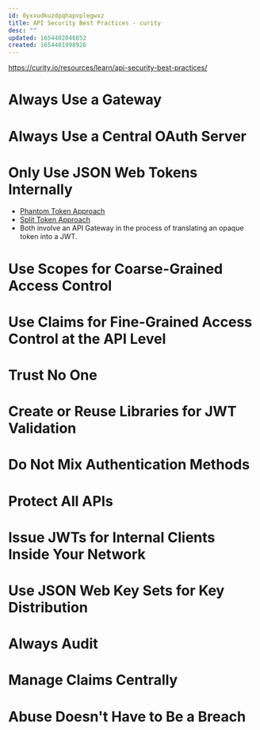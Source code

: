 ```yaml
---
id: 0yxxudkuzdpqhapvplegwxz
title: API Security Best Practices - curity
desc: ""
updated: 1654402046852
created: 1654401998926
---
```


https://curity.io/resources/learn/api-security-best-practices/

# Always Use a Gateway

# Always Use a Central OAuth Server

# Only Use JSON Web Tokens Internally

- [Phantom Token Approach](https://curity.io/resources/learn/phantom-token-pattern/)
- [Split Token Approach](https://curity.io/resources/learn/split-token-pattern/)
- Both involve an API Gateway in the process of translating an opaque token into a JWT.

# Use Scopes for Coarse-Grained Access Control

# Use Claims for Fine-Grained Access Control at the API Level

# Trust No One

# Create or Reuse Libraries for JWT Validation

# Do Not Mix Authentication Methods

# Protect All APIs

# Issue JWTs for Internal Clients Inside Your Network

# Use JSON Web Key Sets for Key Distribution

# Always Audit

# Manage Claims Centrally

# Abuse Doesn't Have to Be a Breach
